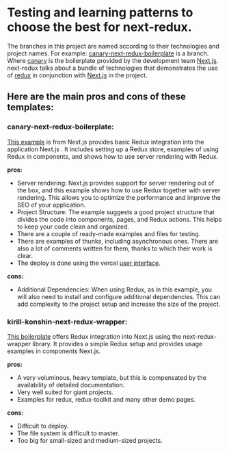# **Testing and learning patterns to choose the best for next-redux.**

The branches in this project are named according to their technologies and project names.
For example: [canary-next-redux-boilerplate](https://github.com/levil664/choosing-best-boilerplate/tree/canary-next-redux-boilerplate) is a branch.
Where [canary](https://github.com/vercel/next.js/tree/canary) is the boilerplate provided by the development team [Next.js](https://github.com/vercel/next.js).
next-redux talks about a bundle of technologies that demonstrates the use of [redux](https://github.com/reduxjs) in conjunction with [Next.js](https://github.com/vercel/next.js) in the project.

## Here are the main pros and cons of these templates:

### canary-next-redux-boilerplate:
[This example](https://github.com/vercel/next.js/tree/canary/examples/with-redux) is from Next.js provides basic Redux integration into the application Next.js . It includes setting up a Redux store, examples of using Redux in components, and shows how to use server rendering with Redux.

**pros:**
- Server rendering: Next.js provides support for server rendering out of the box, and this example shows how to use Redux together with server rendering. This allows you to optimize the performance and improve the SEO of your application.
- Project Structure: The example suggests a good project structure that divides the code into components, pages, and Redux actions. This helps to keep your code clean and organized.
- There are a couple of ready-made examples and files for testing.
- There are examples of thunks, including asynchronous ones.  There are also a lot of comments written for them, thanks to which their work is clear.
- The deploy is done using the vercel [user interface](https://vercel.com/new/clone?repository-url=https://github.com/vercel/next.js/tree/canary/examples/with-redux&project-name=with-redux&repository-name=with-redux).

**cons:**
- Additional Dependencies: When using Redux, as in this example, you will also need to install and configure additional dependencies. This can add complexity to the project setup and increase the size of the project.

### kirill-konshin-next-redux-wrapper:
[This boilerplate](https://github.com/kirill-konshin/next-redux-wrapper/discussions) offers Redux integration into Next.js using the next-redux-wrapper library. It provides a simple Redux setup and provides usage examples in components Next.js.

**pros:**
- A very voluminous, heavy template, but this is compensated by the availability of detailed documentation.
- Very well suited for giant projects.
- Examples for redux, redux-toolkit and many other demo pages.

**cons:**
- Difficult to deploy.
- The file system is difficult to master.
- Too big for small-sized and medium-sized projects.
